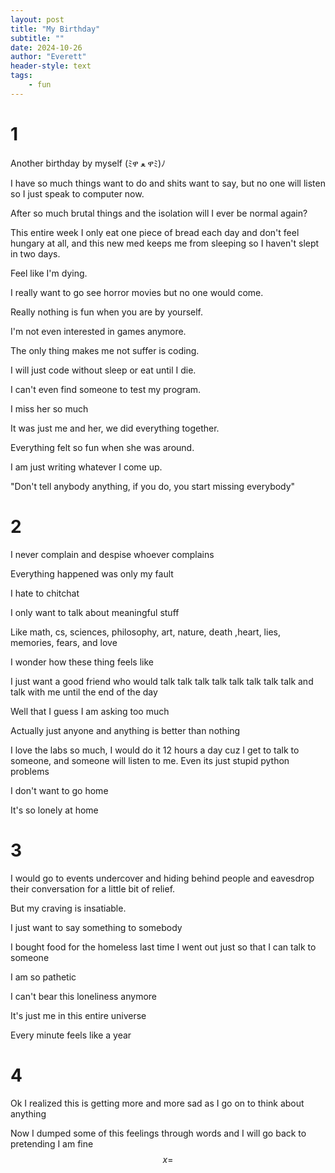 ```yaml
---
layout: post
title: "My Birthday"
subtitle: ""
date: 2024-10-26
author: "Everett"
header-style: text
tags: 
    - fun
---
```


# 1
Another birthday by myself (ﾐዋ ﻌ ዋﾐ)ﾉ

I have so much things want to do and shits want to say, but no one will listen so I just speak to computer now.

After so much brutal things and the isolation will I ever be normal again?

This entire week I only eat one piece of bread each day and don't feel hungary at all, and this new med keeps me from sleeping so I haven't slept in two days.

Feel like I'm dying. 

I really want to go see horror movies but no one would come. 

Really nothing is fun when you are by yourself.

I'm not even interested in games anymore. 

The only thing makes me not suffer is coding. 

I will just code without sleep or eat until I die.

I can't even find someone to test my program.

I miss her so much

It was just me and her, we did everything together.

Everything felt so fun when she was around.

I am just writing whatever I come up.

"Don't tell anybody anything, if you do, you start missing everybody"

# 2
I never complain and despise whoever complains 

Everything happened was only my fault

I hate to chitchat

I only want to talk about meaningful stuff

Like math, cs, sciences, philosophy, art, nature, death ,heart, lies, memories, fears, and love 

I wonder how these thing feels like 

I just want a good friend who would talk talk talk talk talk talk talk talk and talk with me until the end of the day

Well that I guess I am asking too much

Actually just anyone and anything is better than nothing 

I love the labs so much, I would do it 12 hours a day cuz I get to talk to someone, and someone will listen to me. Even its just stupid python problems

I don't want to go home

It's so lonely at home

# 3

I would go to events undercover and hiding behind people and eavesdrop their conversation for a little bit of relief.

But my craving is insatiable.

I just want to say something to somebody

I bought food for the homeless last time I went out just so that I can talk to someone

I am so pathetic 

I can't bear this loneliness anymore 

It's just me in this entire universe

Every minute feels like a year

# 4

Ok I realized this is getting more and more sad as I go on to think about anything 

Now I dumped some of this feelings through words and I will go back to pretending I am fine
$$
    x=
$$